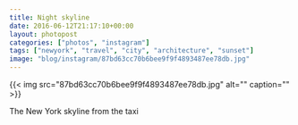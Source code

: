 ```yaml
---
title: Night skyline
date: 2016-06-12T21:17:10+00:00
layout: photopost
categories: ["photos", "instagram"]
tags: ["newyork", "travel", "city", "architecture", "sunset"]
image: "blog/instagram/87bd63cc70b6bee9f9f4893487ee78db.jpg"
---
```


{{< img src="87bd63cc70b6bee9f9f4893487ee78db.jpg" alt="" caption="" >}}


The New York skyline from the taxi
